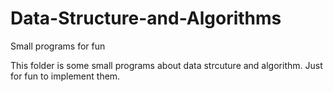 Data-Structure-and-Algorithms
=============================

Small programs for fun

This folder is some small programs about data strcuture and algorithm.
Just for fun to implement them.

